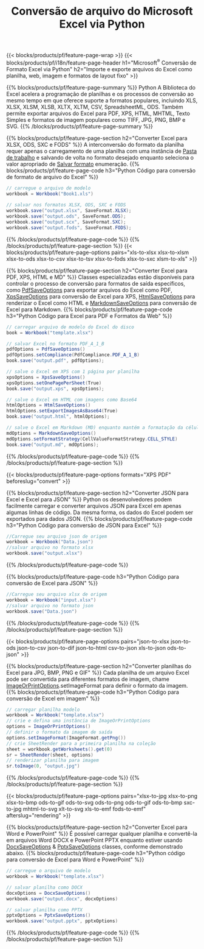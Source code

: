 ﻿---
title: Conversão de arquivo do Microsoft Excel via Python 
url: /pt/python/conversion/
description: Converta Excel XLS, XLSX, ODS, CSV para PDF, XPS, HTML, JPEG, HTML e muitos outros formatos populares com apenas algumas linhas de código Python.
---
{{< blocks/products/pf/feature-page-wrap >}}
{{< blocks/products/pf/i18n/feature-page-header h1="Microsoft<sup>&reg;</sup> Conversão de Formato Excel via Python" h2="Importe e exporte arquivos do Excel como planilha, web, imagem e formatos de layout fixo" >}}

{{% blocks/products/pf/feature-page-summary %}}
Python A Biblioteca do Excel acelera a programação de planilhas e os processos de conversão ao mesmo tempo em que oferece suporte a formatos populares, incluindo XLS, XLSX, XLSM, XLSB, XLTX, XLTM, CSV, SpreadsheetML, ODS. Também permite exportar arquivos do Excel para PDF, XPS, HTML, MHTML, Texto Simples e formatos de imagem populares como TIFF, JPG, PNG, BMP e SVG.
{{% /blocks/products/pf/feature-page-summary %}}

{{% blocks/products/pf/feature-page-section h2="Converter Excel para XLSX, ODS, SXC e FODS" %}}
A interconversão do formato da planilha requer apenas o carregamento de uma planilha com uma instância de [Pasta de trabalho](https://apireference.aspose.com/cells/python/asposecells.api/Workbook) e salvando de volta no formato desejado enquanto seleciona o valor apropriado de [Salvar formato](https://apireference.aspose.com/cells/python/asposecells.api/saveformat) enumeração.
{{% blocks/products/pf/feature-page-code h3="Python Código para conversão de formato de arquivo do Excel" %}}

```cs
// carregue o arquivo de modelo
workbook = Workbook("Book1.xls")
  
// salvar nos formatos XLSX, ODS, SXC e FODS
workbook.save("output.xlsx", SaveFormat.XLSX);
workbook.save("output.ods", SaveFormat.ODS);
workbook.save("output.scx", SaveFormat.SXC);
workbook.save("output.fods", SaveFormat.FODS);

```
{{% /blocks/products/pf/feature-page-code %}}
{{% /blocks/products/pf/feature-page-section %}}
{{< blocks/products/pf/feature-page-options pairs="xls-to-xlsx xlsx-to-xlsm xlsx-to-ods xlsx-to-csv xlsx-to-tsv xlsx-to-fods xlsx-to-sxc xlsm-to-xls" >}}


{{% blocks/products/pf/feature-page-section h2="Converter Excel para PDF, XPS, HTML e MD" %}}
Classes especializadas estão disponíveis para controlar o processo de conversão para formatos de saída específicos, como [PdfSaveOptions](https://apireference.aspose.com/cells/python/asposecells.api/PdfSaveOptions) para exportar arquivos do Excel como PDF, [XpsSaveOptions](https://apireference.aspose.com/cells/python/asposecells.api/XpsSaveOptions) para conversão de Excel para XPS, [HtmlSaveOptions](https://apireference.aspose.com/cells/python/asposecells.api/HtmlSaveOptions) para renderizar o Excel como HTML e [MarkdownSaveOptions](https://apireference.aspose.com/cells/python/asposecells.api/MarkdownSaveOptions) para conversão de Excel para Markdown. 
{{% blocks/products/pf/feature-page-code h3="Python Código para Excel para PDF e Formatos da Web" %}}

```cs
// carregar arquivo de modelo do Excel do disco
book = Workbook("template.xlsx")

// salvar Excel no formato PDF_A_1_B
pdfOptions = PdfSaveOptions()
pdfOptions.setCompliance(PdfCompliance.PDF_A_1_B)
book.save("output.pdf", pdfOptions);

// salve o Excel em XPS com 1 página por planilha
xpsOptions = XpsSaveOptions()
xpsOptions.setOnePagePerSheet(True)
book.save("output.xps", xpsOptions);

// salve o Excel em HTML com imagens como Base64
htmlOptions = HtmlSaveOptions()
htmlOptions.setExportImagesAsBase64(True)
book.save("output.html", htmlOptions);

// salve o Excel em Markdown (MD) enquanto mantém a formatação da célula
mdOptions = MarkdownSaveOptions()
mdOptions.setFormatStrategy(CellValueFormatStrategy.CELL_STYLE)
book.save("output.md", mdOptions);

```
{{% /blocks/products/pf/feature-page-code %}}
{{% /blocks/products/pf/feature-page-section %}}

{{< blocks/products/pf/feature-page-options formats="XPS PDF" beforeslug="convert" >}}

{{% blocks/products/pf/feature-page-section h2="Converter JSON para Excel e Excel para JSON" %}}
Python os desenvolvedores podem facilmente carregar e converter arquivos JSON para Excel em apenas algumas linhas de código. Da mesma forma, os dados do Excel podem ser exportados para dados JSON.
{{% blocks/products/pf/feature-page-code h3="Python Código para conversão de JSON para Excel" %}}
```cs
//Carregue seu arquivo json de origem
workbook = Workbook("Data.json")
//salvar arquivo no formato xlsx
workbook.save("output.xlsx")

```
{{% /blocks/products/pf/feature-page-code %}}

{{% blocks/products/pf/feature-page-code h3="Python Código para conversão de Excel para JSON" %}}
```cs
//Carregue seu arquivo xlsx de origem
workbook = Workbook("input.xlsx")
//salvar arquivo no formato json
workbook.save("Data.json")

```
{{% /blocks/products/pf/feature-page-code %}}
{{% /blocks/products/pf/feature-page-section %}}

{{< blocks/products/pf/feature-page-options pairs="json-to-xlsx json-to-ods json-to-csv json-to-dif json-to-html csv-to-json xls-to-json ods-to-json" >}}

{{% blocks/products/pf/feature-page-section h2="Converter planilhas do Excel para JPG, BMP, PNG e GIF" %}}
Cada planilha de um arquivo Excel pode ser convertida para diferentes formatos de imagem, chame [ImageOrPrintOptions](https://apireference.aspose.com/cells/python/asposecells.api/ImageOrPrintOptions).setImageFormat para definir o formato da imagem. 
{{% blocks/products/pf/feature-page-code h3="Python Código para conversão de Excel em imagem" %}}
```cs
// carregar planilha modelo
workbook = Workbook("template.xlsx")
// crie e defina uma instância de ImageOrPrintOptions
options = ImageOrPrintOptions()
// definir o formato da imagem de saída
options.setImageFormat(ImageFormat.getPng())
// crie SheetRender para a primeira planilha na coleção
sheet = workbook.getWorksheets().get(0)
sr = SheetRender(sheet, options)
// renderizar planilha para imagem
sr.toImage(0, "output.jpg")

```
{{% /blocks/products/pf/feature-page-code %}}
{{% /blocks/products/pf/feature-page-section %}}

{{< blocks/products/pf/feature-page-options pairs="xlsx-to-jpg xlsx-to-png xlsx-to-bmp ods-to-gif ods-to-svg ods-to-png ods-to-gif ods-to-bmp sxc-to-jpg mhtml-to-svg xlt-to-svg xls-to-emf fods-to-emf" afterslug="rendering" >}}

{{% blocks/products/pf/feature-page-section h2="Converter Excel para Word e PowerPoint" %}}
É possível carregar qualquer planilha e convertê-la em arquivos Word DOCX e PowerPoint PPTX enquanto estiver usando [DocxSaveOptions](https://apireference.aspose.com/cells/python/asposecells.api/DocxSaveOptions) & [PptxSaveOptions](https://apireference.aspose.com/cells/python/asposecells.api/PptxSaveOptions) classes, conforme demonstrado abaixo.
{{% blocks/products/pf/feature-page-code h3="Python código para conversão de Excel para Word e PowerPoint" %}}
```cs
// carregue o arquivo de modelo
workbook = Workbook("template.xlsx")

// salvar planilha como DOCX
docxOptions = DocxSaveOptions()
workbook.save("output.docx", docxOptions)

// salvar planilha como PPTX
pptxOptions = PptxSaveOptions()
workbook.save("output.pptx", pptxOptions)

```
{{% /blocks/products/pf/feature-page-code %}}
{{% /blocks/products/pf/feature-page-section %}}